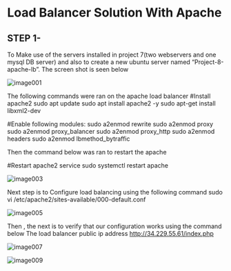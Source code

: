 
# Load Balancer Solution With Apache
## STEP 1- 
To Make use of the servers installed in project 7(two webservers and one mysql DB server) 
and also to create a new ubuntu server named “Project-8-apache-lb”. The screen shot is seen below

![image001](https://user-images.githubusercontent.com/43627963/165940277-53b4538f-574f-44ed-9ba7-c9f4d15204e0.png)


The following commands were ran on the apache load balancer
#Install apache2
sudo apt update
sudo apt install apache2 -y
sudo apt-get install libxml2-dev

#Enable following modules:
sudo a2enmod rewrite
sudo a2enmod proxy
sudo a2enmod proxy_balancer
sudo a2enmod proxy_http
sudo a2enmod headers
sudo a2enmod lbmethod_bytraffic



Then the command below was ran to restart the apache

#Restart apache2 service
sudo systemctl restart apache

![image003](https://user-images.githubusercontent.com/43627963/165940282-ab96faed-b16a-48d3-b3d8-165274b686bd.png)

Next step is to Configure load balancing using the following command
sudo vi /etc/apache2/sites-available/000-default.conf


![image005](https://user-images.githubusercontent.com/43627963/165940286-d6ee6da5-f9da-43d5-a299-409ea350f98f.png)

Then , the next is to verify that our configuration works using the command below
The load balancer public ip address
http://34.229.55.61/index.php


![image007](https://user-images.githubusercontent.com/43627963/165940291-c6398f1c-258c-475c-a608-aa1111d5d346.png)


![image009](https://user-images.githubusercontent.com/43627963/165940292-7e2ee8a2-6bc2-42d7-aca4-d3a569a27d6c.png)


